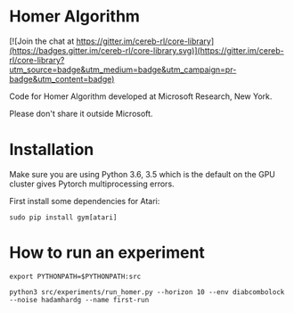 # Homer Algorithm 

[![Join the chat at https://gitter.im/cereb-rl/core-library](https://badges.gitter.im/cereb-rl/core-library.svg)](https://gitter.im/cereb-rl/core-library?utm_source=badge&utm_medium=badge&utm_campaign=pr-badge&utm_content=badge)

Code for Homer Algorithm developed at Microsoft Research, New York.

Please don't share it outside Microsoft.

# Installation

Make sure you are using Python 3.6, 3.5 which is the default on the GPU cluster gives Pytorch multiprocessing errors.

First install some dependencies for Atari:

`sudo pip install gym[atari]`

# How to run an experiment

`export PYTHONPATH=$PYTHONPATH:src`

`python3 src/experiments/run_homer.py --horizon 10 --env diabcombolock --noise hadamhardg --name first-run`

